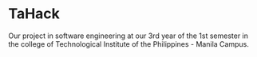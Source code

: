 # TaHack
Our project in software engineering at our 3rd year of the 1st semester in the college of Technological Institute of the Philippines - Manila Campus.  
